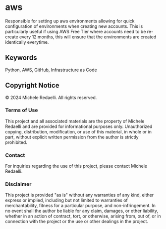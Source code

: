 # aws
Responsible for setting up aws environments allowing for quick configuration of environments when creating new accounts. This is particularly useful if using AWS Free Tier where accounts need to be re-create every 12 months, this will ensure that the environments are created identically everytime.

## Keywords

Python, AWS, GitHub, Infrastructure as Code

## Copyright Notice

© 2024 Michele Redaelli. All rights reserved.

### Terms of Use

This project and all associated materials are the property of Michele Redaelli and are provided for informational purposes only. Unauthorized copying, distribution, modification, or use of this material, in whole or in part, without explicit written permission from the author is strictly prohibited.

### Contact

For inquiries regarding the use of this project, please contact Michele Redaelli.

### Disclaimer

This project is provided "as is" without any warranties of any kind, either express or implied, including but not limited to warranties of merchantability, fitness for a particular purpose, and non-infringement. In no event shall the author be liable for any claim, damages, or other liability, whether in an action of contract, tort, or otherwise, arising from, out of, or in connection with the project or the use or other dealings in the project.
